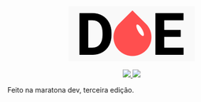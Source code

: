 <p align="center">
    <img src="public/logo.png">
</p>

<p align='center'>
    <a href="https://opensource.org/licenses/MIT">
        <img src='https://img.shields.io/github/license/joaoazevedoJS/Doe?color=ff4f4f'>
    </a>
    <a href="https://github.com/joaoazevedoJS/Doe/commits/master">
        <img src='https://img.shields.io/github/last-commit/joaoazevedoJS/Doe?color=ff4f4f'>
    </a>
</p>

Feito na maratona dev, terceira edição.